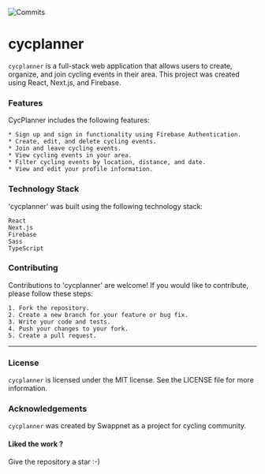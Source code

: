 ![Commits](https://img.shields.io/github/commit-activity/m/swappnet/cycplanner)

# cycplanner

`cycplanner` is a full-stack web application that allows users to create, organize, and join cycling events in their area. This project was created using React, Next.js, and Firebase.

### Features

CycPlanner includes the following features:

    * Sign up and sign in functionality using Firebase Authentication.
    * Create, edit, and delete cycling events.
    * Join and leave cycling events.
    * View cycling events in your area.
    * Filter cycling events by location, distance, and date.
    * View and edit your profile information.

### Technology Stack

'cycplanner' was built using the following technology stack:

    React
    Next.js
    Firebase
    Sass
    TypeScript

### Contributing

Contributions to 'cycplanner' are welcome! If you would like to contribute, please follow these steps:

    1. Fork the repository.
    2. Create a new branch for your feature or bug fix.
    3. Write your code and tests.
    4. Push your changes to your fork.
    5. Create a pull request.

---

### License

`cycplanner` is licensed under the MIT license. See the LICENSE file for more information.

### Acknowledgements

`cycplanner` was created by Swappnet as a project for cycling community.

<h4>Liked the work ?</h4>
Give the repository a star :-)

